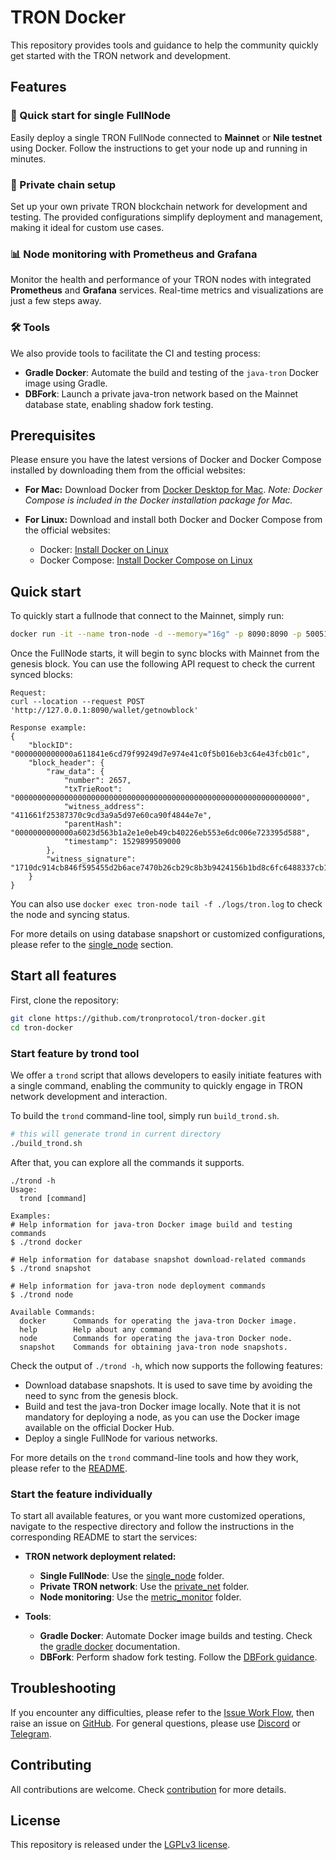 # TRON Docker

This repository provides tools and guidance to help the community quickly get started with the TRON network and development.

## Features

### 🚀 Quick start for single FullNode
Easily deploy a single TRON FullNode connected to **Mainnet** or **Nile testnet** using Docker. Follow the instructions to get your node up and running in minutes.

### 🔗 Private chain setup
Set up your own private TRON blockchain network for development and testing. The provided configurations simplify deployment and management, making it ideal for custom use cases.

### 📊 Node monitoring with Prometheus and Grafana
Monitor the health and performance of your TRON nodes with integrated **Prometheus** and **Grafana** services. Real-time metrics and visualizations are just a few steps away.

### 🛠️ Tools
We also provide tools to facilitate the CI and testing process:
- **Gradle Docker**: Automate the build and testing of the `java-tron` Docker image using Gradle.
- **DBFork**: Launch a private java-tron network based on the Mainnet database state, enabling shadow fork testing.

## Prerequisites
Please ensure you have the latest versions of Docker and Docker Compose installed by downloading them from the official websites:

- **For Mac:**
  Download Docker from [Docker Desktop for Mac](https://docs.docker.com/docker-for-mac/install/).
  *Note: Docker Compose is included in the Docker installation package for Mac.*

- **For Linux:**
  Download and install both Docker and Docker Compose from the official websites:
  - Docker: [Install Docker on Linux](https://docs.docker.com/desktop/setup/install/linux/)
  - Docker Compose: [Install Docker Compose on Linux](https://docs.docker.com/compose/install/linux/)

## Quick start
To quickly start a fullnode that connect to the Mainnet, simply run:
```sh
docker run -it --name tron-node -d --memory="16g" -p 8090:8090 -p 50051:50051 tronprotocol/java-tron
```
Once the FullNode starts, it will begin to sync blocks with Mainnet from the genesis block. You can use the following API request to check the current synced blocks:
```
Request:
curl --location --request POST 'http://127.0.0.1:8090/wallet/getnowblock'

Response example:
{
    "blockID": "0000000000000a611841e6cd79f99249d7e974e41c0f5b016eb3c64e43fcb01c",
    "block_header": {
        "raw_data": {
            "number": 2657,
            "txTrieRoot": "0000000000000000000000000000000000000000000000000000000000000000",
            "witness_address": "411661f25387370c9cd3a9a5d97e60ca90f4844e7e",
            "parentHash": "0000000000000a6023d563b1a2e1e0eb49cb40226eb553e6dc006e723395d588",
            "timestamp": 1529899509000
        },
        "witness_signature": "1710dc914cb846f595455d2b6ace7470b26cb29c8b3b9424156b1bd8c6fc6488337cb12b5a2e72e4e8d70838e927e0fb4f2c787dc6ad2d6eaf28314c2f75b73300"
    }
}

```
You can also use `docker exec tron-node tail -f ./logs/tron.log` to check the node and syncing status.

For more details on using database snapshort or customized configurations, please refer to the [single_node](single_node/README.md) section.

## Start all features
First, clone the repository:

```sh
git clone https://github.com/tronprotocol/tron-docker.git
cd tron-docker
```

### Start feature by trond tool
We offer a `trond` script that allows developers to easily initiate features with a single command, enabling the community to quickly engage in TRON network development and interaction.

To build the `trond` command-line tool, simply run `build_trond.sh`.
```sh
# this will generate trond in current directory
./build_trond.sh
```
After that, you can explore all the commands it supports.
```
./trond -h
Usage:
  trond [command]

Examples:
# Help information for java-tron Docker image build and testing commands
$ ./trond docker

# Help information for database snapshot download-related commands
$ ./trond snapshot

# Help information for java-tron node deployment commands
$ ./trond node

Available Commands:
  docker      Commands for operating the java-tron Docker image.
  help        Help about any command
  node        Commands for operating the java-tron Docker node.
  snapshot    Commands for obtaining java-tron node snapshots.
```
Check the output of `./trond -h`, which now supports the following features:
- Download database snapshots. It is used to save time by avoiding the need to sync from the genesis block.
- Build and test the java-tron Docker image locally. Note that it is not mandatory for deploying a node, as you can use the Docker image available on the official Docker Hub.
- Deploy a single FullNode for various networks.

For more details on the `trond` command-line tools and how they work, please refer to the [README](./tools/trond/README.md).

### Start the feature individually
To start all available features, or you want more customized operations, navigate to the respective directory and follow the instructions in the corresponding README to start the services:
- **TRON network deployment related:**
   - **Single FullNode**: Use the [single_node](./single_node) folder.
   - **Private TRON network**: Use the [private_net](./private_net) folder.
   - **Node monitoring**: Use the [metric_monitor](./metric_monitor) folder.

- **Tools**:
   - **Gradle Docker**: Automate Docker image builds and testing. Check the [gradle docker](./tools/docker/README.md) documentation.
   - **DBFork**: Perform shadow fork testing. Follow the [DBFork guidance](./tools/dbfork/README.md).

## Troubleshooting
If you encounter any difficulties, please refer to the [Issue Work Flow](https://tronprotocol.github.io/documentation-en/developers/issue-workflow/#issue-work-flow), then raise an issue on [GitHub](https://github.com/tronprotocol/tron-docker/issues). For general questions, please use [Discord](https://discord.gg/cGKSsRVCGm) or [Telegram](https://t.me/TronOfficialDevelopersGroupEn).

## Contributing

All contributions are welcome. Check [contribution](CONTRIBUTING.md) for more details.

## License

This repository is released under the [LGPLv3 license](https://github.com/tronprotocol/tron-docker/blob/main/LICENSE).
